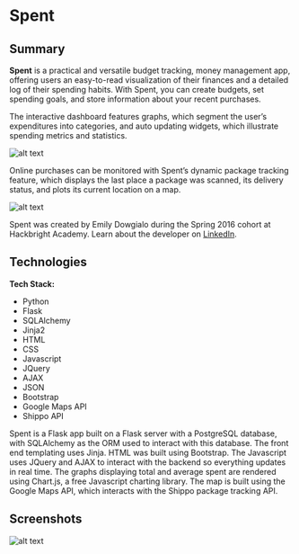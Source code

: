 # Spent

## Summary

**Spent** is a practical and versatile budget tracking, money management app, offering users an easy-to-read visualization of their finances and a detailed log of their spending habits. With Spent, you can create budgets, set spending goals, and store information about your recent purchases.

The interactive dashboard features graphs, which segment the user’s expenditures into categories, and auto updating widgets, which illustrate spending metrics and statistics.

![alt text](https://github.com/emilydowgialo/Spent/blob/master/static/spent-login-screenshot.png "Spent Login")

Online purchases can be monitored with Spent’s dynamic package tracking feature, which displays the last place a package was scanned, its delivery status, and plots its current location on a map.

![alt text](https://github.com/emilydowgialo/Spent/blob/master/static/spent-login-screenshot.png "Spent Login")

Spent was created by Emily Dowgialo during the Spring 2016 cohort at Hackbright Academy. Learn about the developer on [LinkedIn](https://www.linkedin.com/in/emilydowgialo).

## Technologies

**Tech Stack:**

- Python
- Flask
- SQLAlchemy
- Jinja2
- HTML
- CSS
- Javascript
- JQuery
- AJAX
- JSON
- Bootstrap
- Google Maps API
- Shippo API

Spent is a Flask app built on a Flask server with a PostgreSQL database, with SQLAlchemy as the ORM used to interact with this database. The front end templating uses Jinja. HTML was built using Bootstrap. The Javascript uses JQuery and AJAX to interact with the backend so everything updates in real time. The graphs displaying total and average spent are rendered using Chart.js, a free Javascript charting library. The map is built using the Google Maps API, which interacts with the Shippo package tracking API.

## Screenshots

![alt text](https://github.com/emilydowgialo/Spent/blob/master/static/spent-login-screenshot.png "Spent Login")
